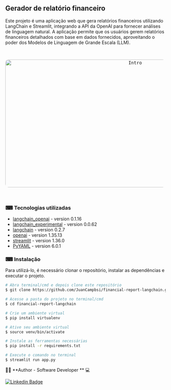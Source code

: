 ## Gerador de relatório financeiro

Este projeto é uma aplicação web que gera relatórios financeiros utilizando LangChain e Streamlit, integrando a API da OpenAI para fornecer análises de linguagem natural. A aplicação permite que os usuários gerem relatórios financeiros detalhados com base em dados fornecidos, aproveitando o poder dos Modelos de Linguagem de Grande Escala (LLM).

</br>
<p align="center">
  <kbd>
 <img width="800" style="border-radius: 10px" height="400" src="report1.png" alt="Intro"> 
  </kbd>
  </br>
</p>
</br>


### ⌨ Tecnologias utilizadas

-   [langchain_openai](https://python.langchain.com/v0.2/docs/integrations/platforms/openai/) - version 0.1.16
-   [langchain_experimental](https://pypi.org/project/langchain-experimental/) - version 0.0.62
-   [langchain](https://www.langchain.com/ ) - version 0.2.7
-   [openai](https://pypi.org/project/openai/) - version 1.35.13
-   [streamlit](https://streamlit.io/) - version 1.36.0
-   [PyYAML](https://pypi.org/project/PyYAML/) - version 6.0.1
 

### ⌨ Instalação
Para utilizá-lo, é necessário clonar o repositório, instalar as dependências e executar o projeto.

```bash
# Abra terminal/cmd e depois clone este repositório
$ git clone https://github.com/JuanCampbsi/financial-report-langchain.git

# Acesse a pasta do projeto no terminal/cmd
$ cd financial-report-langchain

# Crie um ambiente virtual
$ pip install virtualenv

# Ative seu ambiente virtual
$ source venv/bin/activate

# Instale as ferramentas necessárias
$ pip install -r requirements.txt

# Execute o comando no terminal
$ streamlit run app.py                               

```

👨‍💻 **Author -  Software Developer ** 💻


[![Linkedin Badge](https://img.shields.io/badge/-Juan_Campos-blue?style=flat-square&logo=Linkedin&logoColor=white&link=https://www.linkedin.com/in/juancampos-ferreira/)](https://www.linkedin.com/in/juancampos-ferreira/) 




